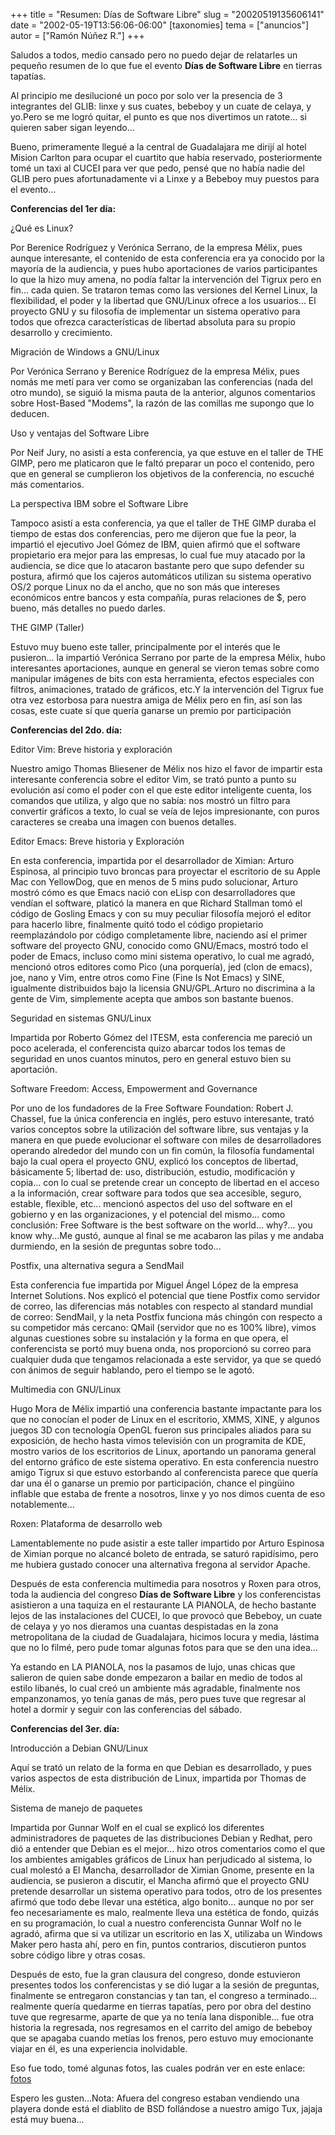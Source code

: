 +++
title = "Resumen: Días de Software Libre"
slug = "20020519135606141"
date = "2002-05-19T13:56:06-06:00"
[taxonomies]
tema = ["anuncios"]
autor = ["Ramón Núñez R."]
+++

Saludos a todos, medio cansado pero no puedo dejar de relatarles un
pequeño resumen de lo que fue el evento **Días de Software Libre** en
tierras tapatías.  
  
Al principio me desilucioné un poco por solo ver la presencia de 3
integrantes del GLIB: linxe y sus cuates, bebeboy y un cuate de celaya,
y yo.Pero se me logró quitar, el punto es que nos divertimos un
ratote... si quieren saber sigan leyendo...

<!-- more -->
Bueno, primeramente llegué a la central de Guadalajara me dirijí al
hotel Mision Carlton para ocupar el cuartito que había reservado,
posteriormente tomé un taxi al CUCEI para ver que pedo, pensé que no
había nadie del GLIB pero pues afortunadamente vi a Linxe y a Bebeboy
muy puestos para el evento...  
  
**Conferencias del 1er día:**  
  
¿Qué es Linux?  
  
Por Berenice Rodríguez y Verónica Serrano, de la empresa Mélix, pues
aunque interesante, el contenido de esta conferencia era ya conocido por
la mayoría de la audiencia, y pues hubo aportaciones de varios
participantes lo que la hizo muy amena, no podía faltar la intervención
del Tigrux pero en fin... cada quien. Se trataron temas como las
versiones del Kernel Linux, la flexibilidad, el poder y la libertad que
GNU/Linux ofrece a los usuarios... El proyecto GNU y su filosofía de
implementar un sistema operativo para todos que ofrezca características
de libertad absoluta para su propio desarrollo y crecimiento.  
  
Migración de Windows a GNU/Linux  
  
Por Verónica Serrano y Berenice Rodríguez de la empresa Mélix, pues
nomás me metí para ver como se organizaban las conferencias (nada del
otro mundo), se siguió la misma pauta de la anterior, algunos
comentarios sobre Host-Based "Modems", la razón de las comillas me
supongo que lo deducen.  
  
Uso y ventajas del Software Libre  
  
Por Neif Jury, no asistí a esta conferencia, ya que estuve en el taller
de THE GIMP, pero me platicaron que le faltó preparar un poco el
contenido, pero que en general se cumplieron los objetivos de la
conferencia, no escuché más comentarios.  
  
La perspectiva IBM sobre el Software Libre  
  
Tampoco asistí a esta conferencia, ya que el taller de THE GIMP duraba
el tiempo de estas dos conferencias, pero me dijeron que fue la peor, la
impartió el ejecutivo Joel Gómez de IBM, quien afirmó que el software
propietario era mejor para las empresas, lo cual fue muy atacado por la
audiencia, se dice que lo atacaron bastante pero que supo defender su
postura, afirmó que los cajeros automáticos utilizan su sistema
operativo OS/2 porque Linux no da el ancho, que no son más que intereses
económicos entre bancos y esta compañía, puras relaciones de $, pero
bueno, más detalles no puedo darles.  
  
THE GIMP (Taller)  
  
Estuvo muy bueno este taller, principalmente por el interés que le
pusieron... la impartió Verónica Serrano por parte de la empresa Mélix,
hubo interesantes aportaciones, aunque en general se vieron temas sobre
como manipular imágenes de bits con esta herramienta, efectos especiales
con filtros, animaciones, tratado de gráficos, etc.Y la intervención del
Tigrux fue otra vez estorbosa para nuestra amiga de Mélix pero en fin,
así son las cosas, este cuate sí que quería ganarse un premio por
participación  
  
**Conferencias del 2do. día:**  
  
Editor Vim: Breve historia y exploración  
  
Nuestro amigo Thomas Bliesener de Mélix nos hizo el favor de impartir
esta interesante conferencia sobre el editor Vim, se trató punto a punto
su evolución así como el poder con el que este editor inteligente
cuenta, los comandos que utiliza, y algo que no sabía: nos mostró un
filtro para convertir gráficos a texto, lo cual se veía de lejos
impresionante, con puros caracteres se creaba una imagen con buenos
detalles.  
  
Editor Emacs: Breve historia y Exploración  
  
En esta conferencia, impartida por el desarrollador de Ximian: Arturo
Espinosa, al principio tuvo broncas para proyectar el escritorio de su
Apple Mac con YellowDog, que en menos de 5 mins pudo solucionar, Arturo
mostró cómo es que Emacs nació con eLisp con desarrolladores que vendían
el software, platicó la manera en que Richard Stallman tomó el código de
Gosling Emacs y con su muy peculiar filosofía mejoró el editor para
hacerlo libre, finalmente quitó todo el código propietario
reemplazándolo por código completamente libre, naciendo así el primer
software del proyecto GNU, conocido como GNU/Emacs, mostró todo el poder
de Emacs, incluso como mini sistema operativo, lo cual me agradó,
mencionó otros editores como Pico (una porquería), jed (clon de emacs),
joe, nano y Vim, entre otros como Fine (Fine Is Not Emacs) y SINE,
igualmente distribuidos bajo la licensia GNU/GPL.Arturo no discrimina a
la gente de Vim, simplemente acepta que ambos son bastante buenos.  
  
Seguridad en sistemas GNU/Linux  
  
Impartida por Roberto Gómez del ITESM, esta conferencia me pareció un
poco acelerada, el conferencista quizo abarcar todos los temas de
seguridad en unos cuantos minutos, pero en general estuvo bien su
aportación.  
  
Software Freedom: Access, Empowerment and Governance  
  
Por uno de los fundadores de la Free Software Foundation: Robert J.
Chassel, fue la única conferencia en inglés, pero estuvo interesante,
trató varios conceptos sobre la utilización del software libre, sus
ventajas y la manera en que puede evolucionar el software con miles de
desarrolladores operando alrededor del mundo con un fin común, la
filosofía fundamental bajo la cual opera el proyecto GNU, explicó los
conceptos de libertad, básicamente 5; libertad de: uso, distribución,
estudio, modificación y copia... con lo cual se pretende crear un
concepto de libertad en el acceso a la información, crear software para
todos que sea accesible, seguro, estable, flexible, etc... mencionó
aspectos del uso del software en el gobierno y en las organizaciones, y
el potencial del mismo... como conclusión: Free Software is the best
software on the world... why?... you know why...Me gustó, aunque al
final se me acabaron las pilas y me andaba durmiendo, en la sesión de
preguntas sobre todo...  
  
Postfix, una alternativa segura a SendMail  
  
Esta conferencia fue impartida por Miguel Ángel López de la empresa
Internet Solutions. Nos explicó el potencial que tiene Postfix como
servidor de correo, las diferencias más notables con respecto al
standard mundial de correo: SendMail, y la neta Postfix funciona más
chingón con respecto a su competidor más cercano: QMail (servidor que no
es 100% libre), vimos algunas cuestiones sobre su instalación y la forma
en que opera, el conferencista se portó muy buena onda, nos proporcionó
su correo para cualquier duda que tengamos relacionada a este servidor,
ya que se quedó con ánimos de seguir hablando, pero el tiempo se le
agotó.  
  
Multimedia con GNU/Linux  
  
Hugo Mora de Mélix impartió una conferencia bastante impactante para los
que no conocían el poder de Linux en el escritorio, XMMS, XINE, y
algunos juegos 3D con tecnología OpenGL fueron sus principales aliados
para su exposición, de hecho hasta vimos televisión con un programita de
KDE, mostro varios de los escritorios de Linux, aportando un panorama
general del entorno gráfico de este sistema operativo. En esta
conferencia nuestro amigo Tigrux si que estuvo estorbando al
conferencista parece que quería dar una él o ganarse un premio por
participación, chance el pingüino inflable que estaba de frente a
nosotros, linxe y yo nos dimos cuenta de eso notablemente...  
  
Roxen: Plataforma de desarrollo web  
  
Lamentablemente no pude asistir a este taller impartido por Arturo
Espinosa de Ximian porque no alcancé boleto de entrada, se saturó
rapidísimo, pero me hubiera gustado conocer una alternativa fregona al
servidor Apache.  
  
Después de esta conferencia multimedia para nosotros y Roxen para otros,
toda la audiencia del congreso **Días de Software Libre** y los
conferencistas asistieron a una taquiza en el restaurante LA PIANOLA, de
hecho bastante lejos de las instalaciones del CUCEI, lo que provocó que
Bebeboy, un cuate de celaya y yo nos dieramos una cuantas despistadas en
la zona metropolitana de la ciudad de Guadalajara, hicimos locura y
media, lástima que no lo filmé, pero pude tomar algunas fotos para que
se den una idea...  
  
Ya estando en LA PIANOLA, nos la pasamos de lujo, unas chicas que
salieron de quien sabe donde empezaron a bailar en medio de todos al
estilo libanés, lo cual creó un ambiente más agradable, finalmente nos
empanzonamos, yo tenía ganas de más, pero pues tuve que regresar al
hotel a dormir y seguir con las conferencias del sábado.  
  
**Conferencias del 3er. día:**  
  
  
  
Introducción a Debian GNU/Linux  
  
Aquí se trató un relato de la forma en que Debian es desarrollado, y
pues varios aspectos de esta distribución de Linux, impartida por Thomas
de Mélix.  
  
Sistema de manejo de paquetes  
  
Impartida por Gunnar Wolf en el cual se explicó los diferentes
administradores de paquetes de las distribuciones Debian y Redhat, pero
dió a entender que Debian es el mejor... hizo otros comentarios como el
que los ambientes amigables gráficos de Linux han perjudicado al
sistema, lo cual molestó a El Mancha, desarrollador de Ximian Gnome,
presente en la audiencia, se pusieron a discutir, el Mancha afirmó que
el proyecto GNU pretende desarrollar un sistema operativo para todos,
otro de los presentes afirmó que todo debe llevar una estética, algo
bonito... aunque no por ser feo necesariamente es malo, realmente lleva
una estética de fondo, quizás en su programación, lo cual a nuestro
conferencista Gunnar Wolf no le agradó, afirma que si va utilizar un
escritorio en las X, utilizaba un Windows Maker pero hasta ahí, pero en
fin, puntos contrarios, discutieron puntos sobre código libre y otras
cosas.  
  
Después de esto, fue la gran clausura del congreso, donde estuvieron
presentes todos los conferencistas y se dió lugar a la sesión de
preguntas, finalmente se entregaron constancias y tan tan, el congreso a
terminado... realmente quería quedarme en tierras tapatías, pero por
obra del destino tuve que regresarme, aparte de que ya no tenía lana
disponible... fue otra historia la regresada, nos regresamos en el
carrito del amigo de bebeboy que se apagaba cuando metías los frenos,
pero estuvo muy emocionante viajar en él, es una experiencia
inolvidable.  
  
Eso fue todo, tomé algunas fotos, las cuales podrán ver en este enlace:
[fotos](http://www.prosat.com.mx/dsl/)  
  
Espero les gusten...Nota: Afuera del congreso estaban vendiendo una
playera donde está el diablito de BSD follándose a nuestro amigo Tux,
jajaja está muy buena...

